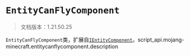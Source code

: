 # `EntityCanFlyComponent`

> 文档版本：1.21.50.25

`EntityCanFlyComponent`类，扩展自[`IEntityComponent`](./ientitycomponent.md)。script_api.mojang-minecraft.entitycanflycomponent.description
